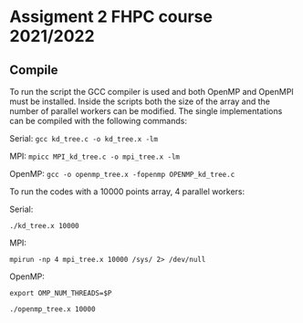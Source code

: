 # Assigment 2 FHPC course 2021/2022

## Compile

To run the script the GCC compiler is used and both OpenMP and OpenMPI must be installed.
Inside the scripts both the size of the array and the number of parallel workers can be modified.
The single implementations can be compiled with the following commands:

Serial:
` gcc kd_tree.c -o kd_tree.x -lm `

MPI:
` mpicc MPI_kd_tree.c -o mpi_tree.x -lm `

OpenMP:
` gcc -o openmp_tree.x -fopenmp OPENMP_kd_tree.c `

To run the codes with a 10000 points array, 4 parallel workers:

Serial:

` ./kd_tree.x 10000	` 

MPI:

` mpirun -np 4 mpi_tree.x 10000 /sys/ 2> /dev/null `

OpenMP:

` export OMP_NUM_THREADS=$P `

` ./openmp_tree.x 10000 `


